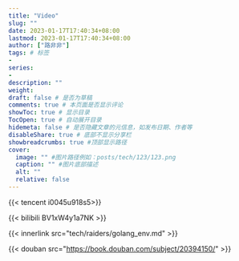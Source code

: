```yaml
---
title: "Video"
slug: ""
date: 2023-01-17T17:40:34+08:00
lastmod: 2023-01-17T17:40:34+08:00
author: ["路非非"]
tags: # 标签
-
series:
-
description: ""
weight:
draft: false # 是否为草稿
comments: true # 本页面是否显示评论
showToc: true # 显示目录
TocOpen: true # 自动展开目录
hidemeta: false # 是否隐藏文章的元信息，如发布日期、作者等
disableShare: true # 底部不显示分享栏
showbreadcrumbs: true #顶部显示路径
cover:
  image: "" #图片路径例如：posts/tech/123/123.png
  caption: "" #图片底部描述
  alt: ""
  relative: false
---
```


{{< tencent i0045u918s5>}}

{{< bilibili BV1xW4y1a7NK >}}

{{< innerlink src="tech/raiders/golang_env.md" >}}

{{< douban src="https://book.douban.com/subject/20394150/" >}}